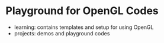 # Playground for OpenGL Codes

- learning: contains templates and setup for using OpenGL
- projects: demos and playground codes